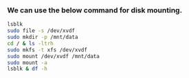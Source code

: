 ### We can use the below command for disk mounting.
```sh
lsblk
sudo file -s /dev/xvdf
sudo mkdir -p /mnt/data
cd / & ls -ltrh
sudo mkfs -t xfs /dev/xvdf
sudo mount /dev/xvdf /mnt/data
sudo mount -a
lsblk & df -h
```
